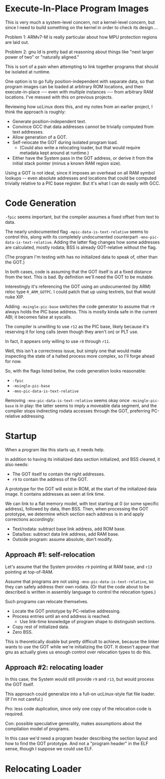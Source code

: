 Execute-In-Place Program Images
===============================

This is very much a system-level concern, not a kernel-level concern, but since
I need to build something on the kernel in order to check its design....


Problem 1: ARMv7-M is really particular about how MPU protection regions are
laid out.

Problem 2: gnu ld is pretty bad at reasoning about things like "next larger
power of two" or "naturally aligned."


This is sort of a pain when attempting to link together programs that should be
isolated at runtime.

One option is to go fully position-independent with separate data, so that
program images can be loaded at arbitrary ROM locations, and then
execute-in-place --- even with multiple instances --- from arbitrary RAM
locations.  I've messed with this on previous projects.


Reviewing how ucLinux does this, and my notes from an earlier project, I think
the approach is roughly:

- Generate position-independent text.
- Convince GCC that data addresses cannot be trivially computed from text
  addresses.
- Allow generation of a GOT.
- Self-relocate the GOT during isolated program load.
  - (Could also write a relocating loader, but that would require metadata kept
    around at runtime.)
- Either have the System pass in the GOT address, or derive it from the initial
  stack pointer (minus a known RAM region size).

Using a GOT is not ideal, since it imposes an overhead on all RAM symbol lookups
-- even absolute addresses and locations that could be computed trivially
relative to a PIC base register.  But it's what I can do easily with GCC.


Code Generation
===============

`-fpic` seems important, but the compiler assumes a fixed offset from text to
data.

The nearly undocumented flag `-mpic-data-is-text-relative` seems to control
this, along with its completely undocumented counterpart
`-mno-pic-data-is-text-relative`.  Adding the latter flag changes how some
addresses are calculated, mostly rodata; BSS is already GOT-relative without the
flag.

(The program I'm testing with has no initialized data to speak of, other than
the GOT.)

In both cases, code is assuming that the GOT itself is at a fixed distance from
the text.  This is bad.  By definition we'll need the GOT to be mutable.

Interestingly it's referencing the GOT using an undocumented (by ARM) reloc type
`R_ARM_GOTPC`.  I could patch that up using textrels, but that would nuke XIP.

Adding `-msingle-pic-base` switches the code generator to assume that `r9`
always holds the PIC base address.  This is mostly kinda safe in the current
ABI; it becomes false at syscalls.

The compiler is unwilling to use `r12` as the PIC base, likely because it's
reserving it for long calls (even though they aren't on) or PLT use.

In fact, it appears only willing to use `r8` through `r11`.

Well, this isn't a correctness issue, but simply one that would make inspecting
the state of a halted process more complex, so I'll forge ahead for now.

So, with the flags listed below, the code generation looks reasonable:
- `-fpic`
- `-msingle-pic-base`
- `-mno-pic-data-is-text-relative`

Removing `-mno-pic-data-is-text-relative` seems okay once `-msingle-pic-base` is
in play: the latter seems to imply a moveable data segment, and the compiler
stops indirecting rodata accesses through the GOT, preferring PC-relative
addressing.


Startup
=======

When a program like this starts up, it needs help.

In addition to having its initialized data section initialized, and BSS cleared,
it also needs:

- The GOT itself to contain the right addresses.
- `r9` to contain the address of the GOT.

A prototype for the GOT will exist in ROM, at the start of the initialized data
image.  It contains addresses as seen at link time.

We can link to a flat memory model, with text starting at 0 (or some specific
address), followed by data, then BSS.  Then, when processing the GOT prototype,
we determine which section each address is in and apply corrections accordingly:

- Text/rodata: subtract base link address, add ROM base.
- Data/bss: subtract data link address, add RAM base.
- Outside program: assume absolute, don't modify.


Approach #1: self-relocation
----------------------------

Let's assume that the System provides `r9` pointing at RAM base, and `r13`
pointing at top-of-RAM.

Assume that programs are not using `-mno-pic-data-is-text-relative`, so they can
safely address their own rodata.  (Or that the code about to be described is
written in assembly language to control the relocation types.)

Such programs can relocate themselves.

- Locate the GOT prototype by PC-relative addressing.
- Process entries until an end address is reached.
  - Use link-time knowledge of program shape to distinguish sections.
- Copy rest of initialized data.
- Zero BSS.

This is theoretically doable but pretty difficult to achieve, because the linker
wants to use the GOT while we're initializing the GOT.  It doesn't appear that
gnu as actually gives us enough control over relocation types to do this.


Approach #2: relocating loader
------------------------------

In this case, the System would still provide `r9` and `r13`, but would process
the GOT itself.

This approach could generalize into a full-on ucLinux-style flat file loader.
(If I'm not careful.)

Pro: less code duplication, since only one copy of the relocation code is
required.

Con: possible speculative generality, makes assumptions about the compilation
model of programs.

In this case we'd need a program header describing the section layout and how to
find the GOT prototype.  And not a "program header" in the ELF sense, though I
suppose we could use ELF.



Relocating Loader
=================


